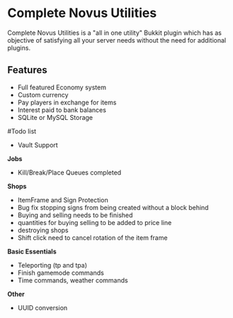 # Complete Novus Utilities
Complete Novus Utilities is a "all in one utility" Bukkit plugin which has as objective of satisfying all your server needs without the need for additional plugins.

## Features

* Full featured Economy system
* Custom currency
* Pay players in exchange for items
* Interest paid to bank balances
* SQLite or MySQL Storage



#Todo list
* Vault Support

**Jobs**
* Kill/Break/Place Queues completed

**Shops**
* ItemFrame and Sign Protection
* Bug fix stopping signs from being created without a block behind
* Buying and selling needs to be finished
* quantities for buying selling to be added to price line
* destroying shops
* Shift click need to cancel rotation of the item frame

**Basic Essentials**
* Teleporting (tp and tpa)
* Finish gamemode commands
* Time commands, weather commands

**Other**
* UUID conversion
